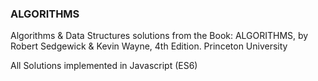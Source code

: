 ### ALGORITHMS

Algorithms & Data Structures solutions from the Book: ALGORITHMS, by Robert Sedgewick & Kevin Wayne, 4th Edition. Princeton University


All Solutions implemented in Javascript (ES6)
